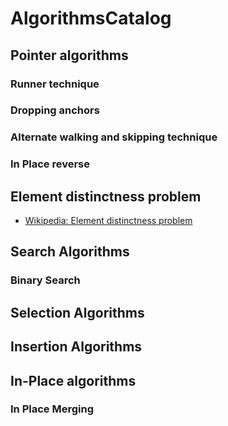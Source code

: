 
# AlgorithmsCatalog

## Pointer algorithms

### Runner technique

### Dropping anchors

### Alternate walking and skipping technique

### In Place reverse

## Element distinctness problem
* [Wikipedia: Element distinctness problem](https://en.wikipedia.org/wiki/Element_distinctness_problem)

## Search Algorithms

### Binary Search

## Selection Algorithms

## Insertion Algorithms 

## In-Place algorithms
### In Place Merging 

